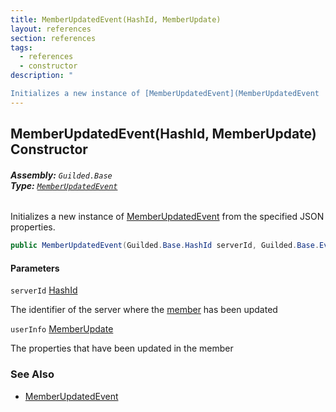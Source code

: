 ```yaml
---
title: MemberUpdatedEvent(HashId, MemberUpdate)
layout: references
section: references
tags:
  - references
  - constructor
description: "

Initializes a new instance of [MemberUpdatedEvent](MemberUpdatedEvent 'Guilded.Base.Events.MemberUpdatedEvent') from the specified JSON properties."
---
```


## MemberUpdatedEvent(HashId, MemberUpdate) Constructor
###### **Assembly:** `Guilded.Base`<br/>**Type:** [`MemberUpdatedEvent`](MemberUpdatedEvent 'Guilded.Base.Events.MemberUpdatedEvent')

Initializes a new instance of [MemberUpdatedEvent](MemberUpdatedEvent 'Guilded.Base.Events.MemberUpdatedEvent') from the specified JSON properties.

```csharp
public MemberUpdatedEvent(Guilded.Base.HashId serverId, Guilded.Base.Events.MemberUpdatedEvent.MemberUpdate userInfo);
```
#### Parameters

<a name='Guilded.Base.Events.MemberUpdatedEvent.MemberUpdatedEvent(Guilded.Base.HashId,Guilded.Base.Events.MemberUpdatedEvent.MemberUpdate).serverId'></a>

`serverId` [HashId](HashId 'Guilded.Base.HashId')

The identifier of the server where the [member](MemberUpdatedEvent.UserInfo 'Guilded.Base.Events.MemberUpdatedEvent.UserInfo') has been updated

<a name='Guilded.Base.Events.MemberUpdatedEvent.MemberUpdatedEvent(Guilded.Base.HashId,Guilded.Base.Events.MemberUpdatedEvent.MemberUpdate).userInfo'></a>

`userInfo` [MemberUpdate](MemberUpdatedEvent.MemberUpdate 'Guilded.Base.Events.MemberUpdatedEvent.MemberUpdate')

The properties that have been updated in the member

### See Also
- [MemberUpdatedEvent](MemberUpdatedEvent 'Guilded.Base.Events.MemberUpdatedEvent')